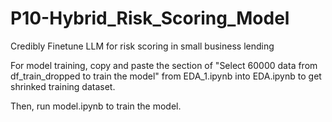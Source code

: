 # P10-Hybrid_Risk_Scoring_Model
Credibly Finetune LLM for risk scoring in small business lending 

For model training, copy and paste the section of "Select 60000 data from df_train_dropped to train the model" from EDA_1.ipynb into EDA.ipynb to get shrinked training dataset.

Then, run model.ipynb to train the model.
